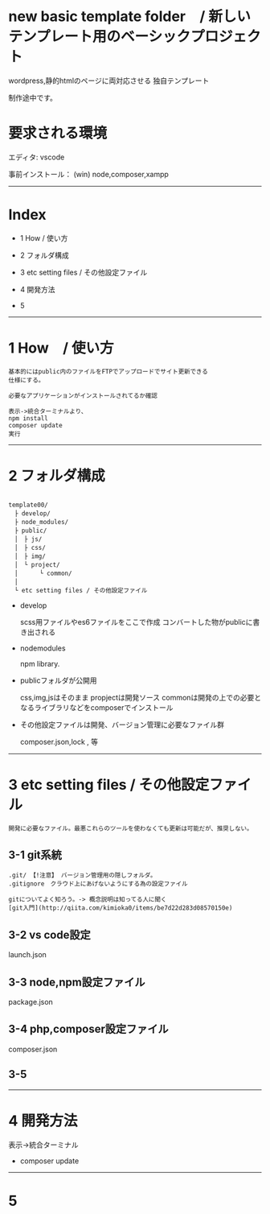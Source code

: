 # new basic template folder　/ 新しいテンプレート用のベーシックプロジェクト

wordpress,静的htmlのページに両対応させる
独自テンプレート

制作途中です。


# 要求される環境

エディタ: vscode

事前インストール： (win) node,composer,xampp

------------------------

# Index
- 1 How / 使い方
- 2 フォルダ構成
- 3 etc setting files / その他設定ファイル

- 4 開発方法
- 5 


------------------------

# 1 How　/ 使い方

    基本的にはpublic内のファイルをFTPでアップロードでサイト更新できる
    仕様にする。

    必要なアプリケーションがインストールされてるか確認

    表示->統合ターミナルより、
    npm install
    composer update
    実行

------------------------

# 2 フォルダ構成

```

template00/
　├ develop/
　├ node_modules/
　├ public/
　│　├ js/
　│　├ css/
　│　├ img/
　│　└ project/
　│      └ common/
　│
　└ etc setting files / その他設定ファイル

```

- develop

    scss用ファイルやes6ファイルをここで作成
    コンバートした物がpublicに書き出される

- nodemodules

    npm library.


- publicフォルダが公開用

    css,img,jsはそのまま
    propjectは開発ソース
        commonは開発の上での必要となるライブラリなどをcomposerでインストール


- その他設定ファイルは開発、バージョン管理に必要なファイル群

    composer.json,lock , 等


------------------------

# 3 etc setting files / その他設定ファイル

    開発に必要なファイル。最悪これらのツールを使わなくても更新は可能だが、推奨しない。

## 3-1 git系統

    .git/ 【!注意】 バージョン管理用の隠しフォルダ。
    .gitignore　クラウド上にあげないようにする為の設定ファイル

    gitについてよく知ろう。-> 概念説明は知ってる人に聞く 
    [git入門](http://qiita.com/kimioka0/items/be7d22d283d08570150e)

## 3-2 vs code設定
launch.json

## 3-3 node,npm設定ファイル

package.json


## 3-4 php,composer設定ファイル
composer.json


## 3-5 


------------------------

# 4 開発方法

表示->統合ターミナル
- composer update


------------------------

# 5 












